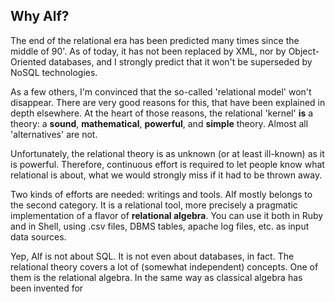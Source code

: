 ## Why Alf?

The end of the relational era has been predicted many times since the middle of 90'. As of today, it has not been replaced by XML, nor by Object-Oriented databases, and I strongly predict that it won't be superseded by NoSQL technologies. 

As a few others, I'm convinced that the so-called 'relational model' won't disappear. There are very good reasons for this, that have been explained in depth elsewhere. At the heart of those reasons, the relational 'kernel' **is** a theory: a **sound**, **mathematical**, **powerful**, and **simple** theory. Almost all 'alternatives' are not.

Unfortunately, the relational theory is as unknown (or at least ill-known) as it is powerful. Therefore, continuous effort is required to let people know what relational is about, what we would strongly miss if it had to be thrown away.

Two kinds of efforts are needed: writings and tools. Alf mostly belongs to the second category. It is a relational tool, more precisely a pragmatic implementation of a flavor of **relational algebra**. You can use it both in Ruby and in Shell, using .csv files, DBMS tables, apache log files, etc. as input data sources.

Yep, Alf is not about SQL. It is not even about databases, in fact. The relational theory covers a lot of (somewhat independent) concepts. One of them is the relational algebra. In the same way as classical algebra has been invented for 

